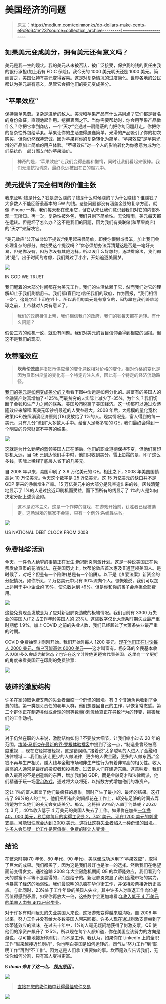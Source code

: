 # 美国经济的问题

> 原文：<https://medium.com/coinmonks/do-dollars-make-cents-e9c9c641e123?source=collection_archive---------1----------------------->

## 如果美元变成美分，拥有美元还有意义吗？

美元是我一生的现状。我的美元从未被否认，被广泛接受，保护我的钱的责任由我的银行承担(加上我有 FDIC 保险)。我今天的 1000 美元明天还是 1000 美元。简而言之，美国让持有美元变得容易。这是对复杂情况的过度简化。世界各地的公民都认为美元最有意义，尽管它会把他们的美元变成美分。

## “苹果效应”

保持简单愚蠢。复杂是进步的敌人。美元和苹果产品有什么共同点？它们都是著名的身份象征，直观地起作用。挖掘表面之下。当你需要帮助时，你会用苹果产品做什么？你把它拿到商店，一个“天才”会通过一扇隐蔽的门把你的问题赶走。你把你的复杂性外包给苹果。苹果让你的生活变得愚蠢简单。光滑的产品吸引了你的初次购买，但你仍然保持忠诚，因为苹果将你的复杂转化为简单。“苹果效应”是苹果光滑的产品加上简单的用户体验。“苹果效应”对一个人的影响转化为你愿意为成为他们系统的一部分而支付的苹果溢价。

> 神奇的是，“苹果效应”让我们变得愚蠢和懒惰，同时让我们看起来很棒。我们无法抗拒诱惑，最终永远被困在它的魔咒中。

## 美元提供了完全相同的价值主张

我来证明:钱是什么？钱是怎么赚的？钱是什么时候赚的？为什么赚钱？谁赚钱？大多数人不能回答最基本的 5W 的钱。这些问题都没有涵盖金钱的复杂方面。就像 iPhone 一样，我们每天都在使用它，但它从未让我们意识到我们对它的内部外观一无所知。再一次，复杂性被外包，我们只剩下简单性。无论晴雨，美元每天都在运转。但是坏了怎么办？这不是我们的问题，因为我们有美联储(和苹果商店)的“天才”来解决它。

“美元效应”公开做出如下提议:“使用起来很简单，即使你很懒或很笨，加上我们会处理复杂的部分。你接受这个提议吗？”你必须想办法弄清楚这是否是一笔好交易，但是你没有，因为你没有其他选择。所以没什么好想的。通过排除法，我们都说“是”。出于时间的考虑，我们跳过了小字，开始追逐美国梦。

![](img/501eba42f31fa8b8f2f43d9461dec1aa.png)

IN GOD WE TRUST

我们醒着的大部分时间都在为美元工作。我们的生活依赖于它，然而我们对它的理解却止于我们刷信用卡。我们都(盲目地)信任我们的政府，作为回报，“我们相信上帝”。这是字面上印在钱上。所以我们的美元是有意义的，因为早在我们降临地球之前，上帝就对人类有意义了。

> 我们的政府相信上帝，我们相信我们的政府，我们的钱每天都在运转。有什么问题？

假设三方的动机一致，就没有问题。我们对美元的盲目信仰会得到相应的回报。但这不是我们的现实。

## 坎蒂隆效应

> **坎蒂伦效应**是指货币供应量的变化导致相对价格的变化。相对价格的变化是因为货币供应量的变化有一个特定的注入点，因此有一个特定的经济流动路径。

[我们的美元是如何变成美分的？](/coinmonks/american-firesale-making-america-cheap-again-9f19747b1ef2)看看下图中命运是如何分化的。最富有的美国人的金融资产财富增加了+125%,而最贫穷的人实际上减少了-35%。为什么？我们切断了金钱和生产力之间的联系。美国股市脱离了美国经济。这一切都可以通过坎蒂隆效应来解释:离美元印钞机最近的人受益最大。2008 年后，大规模的量化宽松政策(QE)按照涓滴经济原则(T8)发放给了 1%的人。现实情况是，富人得到的每一美元，只有几分“流到”大多数人手中。给富人足够多轮的 QE，我们最终会得到一个明显的异常财富不平等的结果。

![](img/687de485b5b51582a31947ad4dd99381.png)

这就是为什么勤劳的蓝领美国人正在落后。他们的职业道德保持不变，但他们离印钞机太远，当 QE 元到达他们手中时，他们只收到美分。雪上加霜的是，印了这么多钱，实际上稀释了底层人省下的几美元。

自 2008 年以来，美国印刷了 3.9 万亿美元的 QE。相比之下，2008 年美国国债高达 10 万亿美元。今天这个数字是 25 万亿美元。这 15 万亿美元的缺口并不是 GDP 带来的净新增生产率。15 万亿美元中的大部分是凭空造出来的钱。灰线清楚地显示了 1%的人通过接近印刷机而受益，而下面所有的线显示了 1%的人是如何决定分配上述资金的。

> 这不是资本主义。这是一个作弊的游戏，在游戏开始前，获胜者已经被选定。这场游戏的赢家不会输，只有一个例外:系统性失败。

![](img/5677a66c43e3e60637e4ddd89d9ececa.png)

US NATIONAL DEBT CLOCK FROM 2008

## 免费抽奖活动

今天，一件令人绝望的事情正在发生:新冠肺炎刺激计划。这是一种说美国正在免费发放货币的花哨说法。在美国历史上，坎蒂伦效应首次惠及普通蓝领美国人。是时候了，对吧？但是有一个陷阱(总是有一个陷阱)。以下是《关爱法案》新资金的分配情况。如你所见，2 万亿美元中只有 30%流向个人。慷慨地说，我们可以加上适用于中小企业的 19%，使总数达到 49%。但是你和你的孩子会承担全部费用。

![](img/cdcd7403f398cac7bf460be0bc758c65.png)

这些免费现金发放是为了应对新冠肺炎造成的极端情况。我们目前有 3300 万失业的美国人(T2 占工作年龄美国人的 23%)。这些数字仅比大萧条时期失业最严重时期低 1.9%。加上 COVID 之前的失业人数，我们已经超过了大萧条失业最严重的时期。

COVID 免费抽奖才刚刚开始。我们开始时每人 1200 美元。[现在他们正在讨论每人 2000 美元，每户可能高达 6000 美元](https://www.cnbc.com/2020/05/12/house-democrats-stimulus-bill-includes-a-second-round-of-1200-checks.html)——这才叫富有。杨安泽的全民基本收入(UBI)多久会成为新常态？也许在这个时候他更适合代表美国。这里有一个更好的角度来看美国正在印刷的免费钞票:

![](img/4d2117a240383c4872e2e3aa55dcf8c0.png)

## 破碎的激励结构

许多在家领取免费支票的失业者面临一个奇怪的困境。有 3 个普通角色收到了免费的钱。第一类是负责任的老年人群，他们想要回自己的工作，以恢复常态感。第二个群体正在制造类似或合理的同等数量()刺激检查正在导致行为的转变，损害我们的工作动机。

![](img/48be5966ee129dd89cd5ffac70deb4e3.png)

对于仍然在职的人来说，激励结构如何？不要放大细节，让我们缩小过去 20 年的范围。[埃隆·马斯克在最新的乔·罗根体验播客](https://www.youtube.com/watch?v=JWKNfT5vUnc)中提到了这一点，“制造业曾经被高度重视……现在它经常被轻视，这是错误的。”接着说“太多聪明的人进入了金融和法律领域……我们应该让更少的人做法律，更少的人做金融，更多的人做东西。”金钱不再与生产相关。赚大钱与金融市场和非生产性行为有着非常高的相关性。收入最高的人通常是最好的投资者和投机者。过去是人们在建造东西。这意味着，我们收入最高的不是创造新的东西，增加我们的 GDP，而是金融奇才和法律鹰派，他们精通于玩一场[零和游戏](https://en.wikipedia.org/wiki/Zero-sum_game)，通过将大众将死，以指数方式增加他们的净资产。

这让 1%的富人超出了他们最疯狂的想象，同时产生了最小的、最坏的结果。这打击了 99%的人的士气，他们把所有的时间都花在工作上，却没有足够的时间去弄清楚为什么他们的美元会变成美分。那么，这将把 99%的人置于何处呢？2020 年 3 月，40%收入低于 4 万美元的美国人失去了工作。如果你在加州[一年挣 40，000 美元，税后你每月的实得工资是 2，742 美元。现在 1200 美元的刺激支票，可能很快就会达到 2000 美元，这将让这群失业者陷入一种奇怪的困境。许多人会质疑一份工作是否值得。免费的钱让人变懒。](https://neuvoo.com/tax-calculator/California-40000)

## 结论

在繁荣时期(70 年代、80 年代、90 年代)，美联储成功运用了“苹果效应”，取得了巨大的成果。我们都买了，因为这是我们最好也是唯一的选择。然后我们在绝望面前变得贪婪。通过追踪 2008 年大金融危机期间 QE 的坎蒂隆效应，我们看到今天的财富不平等不是赢得的，而是给予的。新冠肺炎突显了我们金融市场的实力，也暴露了经济的脆弱性。我们最聪明的头脑在华尔街工作，并保持股票接近历史高点。与此同时，23%处于工作年龄的美国人失业，其中许多人对重返工作岗位是否值得感到矛盾。如果你再放大一倍，这些数字会更加难看:[年收入低于 4 万美元的美国人中有 40%已经失业](https://twitter.com/DiMartinoBooth/status/1260557003837054976?s=09)。

对于许多有时间反思的失业美国人来说，这场游戏变得越来越清晰。自 2008 年以来，努力工作并没有给大多数美国人带来回报。许多人现在通过刺激支票尝到了坎蒂隆效应的滋味，在过去十年中，1%的人毫无疑问地获得了刺激支票，QE 使他们的净资产飙升了 125%。所以现在每个人都知道，你在美国应该努力的方向是游说，尽可能地接近印刷机，而不是工作。我认为，如果你在 LinkedIn 上的全职工作“越来越接近印刷机”，你也明白美国是如何运转的。风气从“努力工作”到“聪明工作”再到“不工作”。因为这是人们拿工资要做的事。坎蒂隆效应告诉我们，无论你如何分割，只有富人变得更富。

B ***itcoin 修复了这一点。*** [***找出原因***](/@bitcoin_1st/coronavirus-stocks-bitcoin-and-asians-514a3abaf1bb) ***。***

[![](img/e9dbce386c4f90837b5db529a4c87766.png)](https://coincodecap.com)

> [直接在您的收件箱中获得最佳软件交易](https://coincodecap.com/?utm_source=coinmonks)

[![](img/7c0b3dfdcbfea594cc0ae7d4f9bf6fcb.png)](https://coincodecap.com/?utm_source=coinmonks)